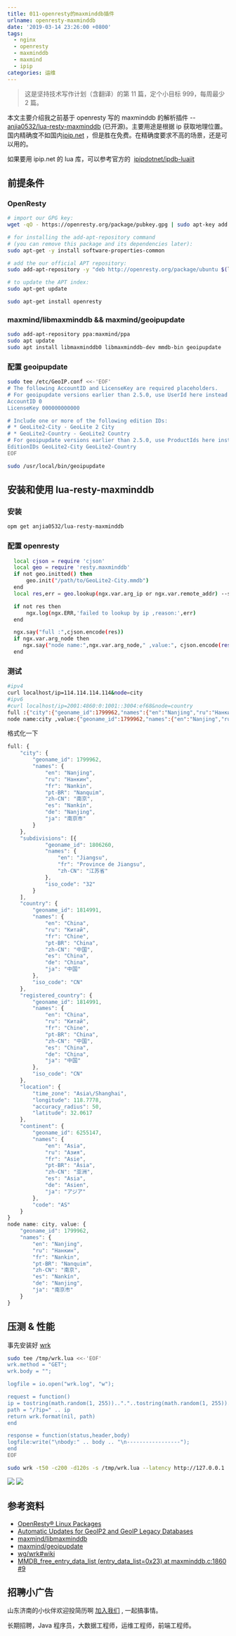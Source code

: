 ```yaml
---
title: 011-openresty的maxminddb插件
urlname: openresty-maxminddb
date: '2019-03-14 23:26:00 +0800'
tags:
  - nginx
  - openresty
  - maxminddb
  - maxmind
  - ipip
categories: 运维
---
```


> 这是坚持技术写作计划（含翻译）的第 11 篇，定个小目标 999，每周最少 2 篇。

本文主要介绍我之前基于 openresty 写的 maxminddb 的解析插件 -- [anjia0532/lua-resty-maxminddb](https://github.com/anjia0532/lua-resty-maxminddb) (已开源)。主要用途是根据 ip 获取地理位置。国内精确度不如国内[ipip.net](https://www.ipip.net/) ，但是胜在免费。在精确度要求不高的场景，还是可以用的。

如果要用 ipip.net 的 lua 库，可以参考官方的  [ipipdotnet/ipdb-luajit](https://github.com/ipipdotnet/ipdb-luajit)

## 前提条件

### OpenResty

```bash
# import our GPG key:
wget -qO - https://openresty.org/package/pubkey.gpg | sudo apt-key add -

# for installing the add-apt-repository command
# (you can remove this package and its dependencies later):
sudo apt-get -y install software-properties-common

# add the our official APT repository:
sudo add-apt-repository -y "deb http://openresty.org/package/ubuntu $(lsb_release -sc) main"

# to update the APT index:
sudo apt-get update

sudo apt-get install openresty
```

### maxmind/libmaxminddb && maxmind/geoipupdate

```bash
sudo add-apt-repository ppa:maxmind/ppa
sudo apt update
sudo apt install libmaxminddb0 libmaxminddb-dev mmdb-bin geoipupdate
```

### 配置 geoipupdate

```bash
sudo tee /etc/GeoIP.conf <<-'EOF'
# The following AccountID and LicenseKey are required placeholders.
# For geoipupdate versions earlier than 2.5.0, use UserId here instead of AccountID.
AccountID 0
LicenseKey 000000000000

# Include one or more of the following edition IDs:
# * GeoLite2-City - GeoLite 2 City
# * GeoLite2-Country - GeoLite2 Country
# For geoipupdate versions earlier than 2.5.0, use ProductIds here instead of EditionIDs.
EditionIDs GeoLite2-City GeoLite2-Country
EOF

sudo /usr/local/bin/geoipupdate
```

## 安装和使用 lua-resty-maxminddb

### 安装

```bash
opm get anjia0532/lua-resty-maxminddb
```

### 配置 openresty

```bash
  local cjson = require 'cjson'
  local geo = require 'resty.maxminddb'
  if not geo.initted() then
      geo.init("/path/to/GeoLite2-City.mmdb")
  end
  local res,err = geo.lookup(ngx.var.arg_ip or ngx.var.remote_addr) --support ipv6 e.g. 2001:4860:0:1001::3004:ef68

  if not res then
      ngx.log(ngx.ERR,'failed to lookup by ip ,reason:',err)
  end

  ngx.say("full :",cjson.encode(res))
  if ngx.var.arg_node then
     ngx.say("node name:",ngx.var.arg_node," ,value:", cjson.encode(res[ngx.var.arg_node] or {}))
  end
```

### 测试

```bash
#ipv4
curl localhost/ip=114.114.114.114&node=city
#ipv6
#curl localhost/ip=2001:4860:0:1001::3004:ef68&node=country
full :{"city":{"geoname_id":1799962,"names":{"en":"Nanjing","ru":"Нанкин","fr":"Nankin","pt-BR":"Nanquim","zh-CN":"南京","es":"Nankín","de":"Nanjing","ja":"南京市"}},"subdivisions":[{"geoname_id":1806260,"names":{"en":"Jiangsu","fr":"Province de Jiangsu","zh-CN":"江苏省"},"iso_code":"32"}],"country":{"geoname_id":1814991,"names":{"en":"China","ru":"Китай","fr":"Chine","pt-BR":"China","zh-CN":"中国","es":"China","de":"China","ja":"中国"},"iso_code":"CN"},"registered_country":{"geoname_id":1814991,"names":{"en":"China","ru":"Китай","fr":"Chine","pt-BR":"China","zh-CN":"中国","es":"China","de":"China","ja":"中国"},"iso_code":"CN"},"location":{"time_zone":"Asia\/Shanghai","longitude":118.7778,"accuracy_radius":50,"latitude":32.0617},"continent":{"geoname_id":6255147,"names":{"en":"Asia","ru":"Азия","fr":"Asie","pt-BR":"Ásia","zh-CN":"亚洲","es":"Asia","de":"Asien","ja":"アジア"},"code":"AS"}}
node name:city ,value:{"geoname_id":1799962,"names":{"en":"Nanjing","ru":"Нанкин","fr":"Nankin","pt-BR":"Nanquim","zh-CN":"南京","es":"Nankín","de":"Nanjing","ja":"南京市"}}
```

格式化一下

```javascript
full: {
    "city": {
        "geoname_id": 1799962,
        "names": {
            "en": "Nanjing",
            "ru": "Нанкин",
            "fr": "Nankin",
            "pt-BR": "Nanquim",
            "zh-CN": "南京",
            "es": "Nankín",
            "de": "Nanjing",
            "ja": "南京市"
        }
    },
    "subdivisions": [{
            "geoname_id": 1806260,
            "names": {
                "en": "Jiangsu",
                "fr": "Province de Jiangsu",
                "zh-CN": "江苏省"
            },
            "iso_code": "32"
        }
    ],
    "country": {
        "geoname_id": 1814991,
        "names": {
            "en": "China",
            "ru": "Китай",
            "fr": "Chine",
            "pt-BR": "China",
            "zh-CN": "中国",
            "es": "China",
            "de": "China",
            "ja": "中国"
        },
        "iso_code": "CN"
    },
    "registered_country": {
        "geoname_id": 1814991,
        "names": {
            "en": "China",
            "ru": "Китай",
            "fr": "Chine",
            "pt-BR": "China",
            "zh-CN": "中国",
            "es": "China",
            "de": "China",
            "ja": "中国"
        },
        "iso_code": "CN"
    },
    "location": {
        "time_zone": "Asia\/Shanghai",
        "longitude": 118.7778,
        "accuracy_radius": 50,
        "latitude": 32.0617
    },
    "continent": {
        "geoname_id": 6255147,
        "names": {
            "en": "Asia",
            "ru": "Азия",
            "fr": "Asie",
            "pt-BR": "Ásia",
            "zh-CN": "亚洲",
            "es": "Asia",
            "de": "Asien",
            "ja": "アジア"
        },
        "code": "AS"
    }
}
node name: city, value: {
    "geoname_id": 1799962,
    "names": {
        "en": "Nanjing",
        "ru": "Нанкин",
        "fr": "Nankin",
        "pt-BR": "Nanquim",
        "zh-CN": "南京",
        "es": "Nankín",
        "de": "Nanjing",
        "ja": "南京市"
    }
}
```

## 压测 & 性能

事先安装好 [wrk](https://github.com/wg/wrk/wiki)

```bash
sudo tee /tmp/wrk.lua <<-'EOF'
wrk.method = "GET";
wrk.body = "";

logfile = io.open("wrk.log", "w");

request = function()
ip = tostring(math.random(1, 255)).."."..tostring(math.random(1, 255)).."."..tostring(math.random(1, 255)).."."..tostring(math.random(1, 255))
path = "/?ip=" .. ip
return wrk.format(nil, path)
end

response = function(status,header,body)
logfile:write("\nbody:" .. body .. "\n-----------------");
end
EOF

sudo wrk -t50 -c200 -d120s -s /tmp/wrk.lua --latency http://127.0.0.1
```

![](https://cdn.nlark.com/yuque/0/2019/png/226273/1552578843226-04258e12-de95-4cad-89a2-5a4e8021de30.png#align=left&display=inline&height=157&originHeight=258&originWidth=1227&size=0&status=done&width=746)
![](https://cdn.nlark.com/yuque/0/2019/png/226273/1552578867709-755ce4c2-069f-4db9-b8ee-dfaa91331193.png#align=left&display=inline&height=209&originHeight=209&originWidth=635&size=0&status=done&width=635)

## 参考资料

- [OpenResty® Linux Packages](https://openresty.org/en/linux-packages.html)
- [Automatic Updates for GeoIP2 and GeoIP Legacy Databases](https://dev.maxmind.com/geoip/geoipupdate/)
- [maxmind/libmaxminddb](https://github.com/maxmind/libmaxminddb)
- [maxmind/geoipupdate](https://github.com/maxmind/geoipupdate)
- [wg/wrk#wiki](https://github.com/wg/wrk/wiki)
- [MMDB_free_entry_data_list (entry_data_list=0x23) at maxminddb.c:1860 #9](https://github.com/anjia0532/lua-resty-maxminddb/issues/9)

## 招聘小广告

山东济南的小伙伴欢迎投简历啊 [加入我们](https://www.shunnengnet.com/index.php/Home/Contact/join.html) , 一起搞事情。

长期招聘，Java 程序员，大数据工程师，运维工程师，前端工程师。
